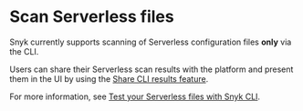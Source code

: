 # Scan Serverless files

Snyk currently supports scanning of Serverless configuration files **only** via the CLI.

Users can share their Serverless scan results with the platform and present them in the UI by using the [Share CLI results feature](../../scan-cloud-configurations/snyk-infrastructure-as-code/snyk-cli-for-infrastructure-as-code/share-cli-results-with-the-snyk-web-ui.md).

For more information, see [Test your Serverless files with Snyk CLI](../../scan-cloud-configurations/snyk-infrastructure-as-code/snyk-cli-for-infrastructure-as-code/test-your-iac-files/test-your-serverless-files-with-snyk-cli.md).
